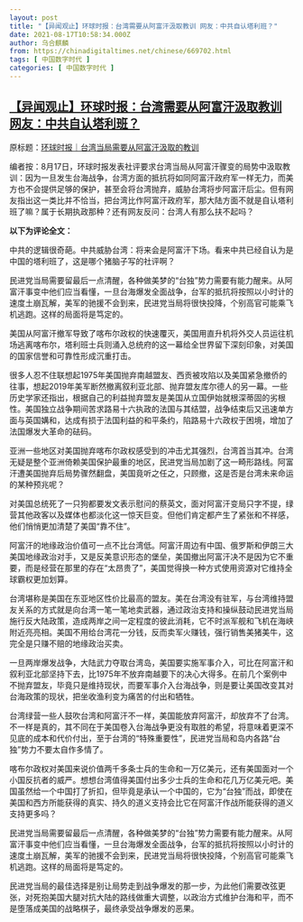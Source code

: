 ```yaml
---
layout: post
title: "【异闻观止】环球时报：台湾需要从阿富汗汲取教训 网友：中共自认塔利班？"
date: 2021-08-17T10:58:34.000Z
author: 乌合麒麟
from: https://chinadigitaltimes.net/chinese/669702.html
tags: [ 中国数字时代 ]
categories: [ 中国数字时代 ]
---
```

<!--1629197914000-->
[【异闻观止】环球时报：台湾需要从阿富汗汲取教训 网友：中共自认塔利班？](https://chinadigitaltimes.net/chinese/669702.html)
------

<div>
<p>原标题：<a href="https://finance.sina.com.cn/review/2021-08-17/doc-ikqcfncc3246134.shtml" title="环球时报｜台湾当局需要从阿富汗汲取的教训  ">环球时报｜台湾当局需要从阿富汗汲取的教训  </a></p><p>编者按：8月17日，环球时报发表社评要求台湾当局从阿富汗骤变的局势中汲取教训：因为一旦发生台海战争，台湾方面的抵抗将如同阿富汗政府军一样无力，而美方也不会提供足够的保护，甚至会将台湾抛弃，威胁台湾将步阿富汗后尘。但有网友指出这一类比并不恰当，把台湾比作阿富汗政府军，那大陆方面不就是自认塔利班了嘛？属于长期执政那种？还有网友反问：台湾人有那么扶不起吗？</p><p><strong>以下为评论全文：</strong></p><p>中共的逻辑很奇葩。中共威胁台湾：将来会是阿富汗下场。看来中共已经自认为是中国的塔利班了，这是哪个猪脑子写的社评啊？</p><p>民进党当局需要留最后一点清醒，各种做美梦的“台独”势力需要有能力醒来。从阿富汗事变中他们应当看懂，一旦台海爆发全面战争，台军的抵抗将按照以小时计的速度土崩瓦解，美军的驰援不会到来，民进党当局将很快投降，个别高官可能乘飞机逃跑。这样的局面将是笃定的。</p><p>美国从阿富汗撤军导致了喀布尔政权的快速覆灭，美国用直升机将外交人员运往机场逃离喀布尔，塔利班士兵则涌入总统府的这一幕给全世界留下深刻印象，对美国的国家信誉和可靠性形成沉重打击。</p><p>很多人忍不住联想起1975年美国抛弃南越盟友、西贡被攻陷以及美国紧急撤侨的往事，想起2019年美军断然撤离叙利亚北部、抛弃盟友库尔德人的另一幕。一些历史学家还指出，根据自己的利益抛弃盟友是美国从立国伊始就根深蒂固的劣根性。美国独立战争期间苦求路易十六执政的法国与其结盟，战争结束后又迅速单方面与英国媾和，达成有损于法国利益的和平条约，陷路易十六政权于困境，增加了法国爆发大革命的砝码。</p><p>亚洲一些地区对美国抛弃喀布尔政权感受到的冲击尤其强烈，台湾首当其冲。台湾无疑是整个亚洲倚赖美国保护最重的地区，民进党当局加剧了这一畸形路线。阿富汗遭美国抛弃后局势骤然翻盘，美国竟听之任之，只顾撤，这是否是台湾未来命运的某种预兆呢？</p><p>对美国总统死了一只狗都要发文表示慰问的蔡英文，面对阿富汗变局只字不提，绿营其他政客以及媒体也都淡化这一惊天巨变。但他们肯定都产生了紧张和不祥感，他们悄悄更加清楚了美国“靠不住”。</p><p>阿富汗的地缘政治价值可一点不比台湾低。阿富汗周边有中国、俄罗斯和伊朗三大美国地缘政治对手，又是反美意识形态的堡垒，美国撤出阿富汗决不是因为它不重要，而是经营在那里的存在“太昂贵了”，美国觉得换一种方式使用资源对它维持全球霸权更加划算。</p><p>台湾堪称是美国在东亚地区性价比最高的盟友。美在台湾没有驻军，与台湾维持盟友关系的方式就是向台湾一笔一笔地卖武器，通过政治支持和操纵鼓动民进党当局施行反大陆政策，造成两岸之间一定程度的彼此消耗，它不时派军舰和飞机在海峡附近亮亮相。美国不用给台湾花一分钱，反而卖军火赚钱，强行销售美猪美牛，这完全是只赚不赔的地缘政治买卖。</p><p>一旦两岸爆发战争，大陆武力夺取台湾岛，美国要实施军事介入，可比在阿富汗和叙利亚北部坚持下去，比1975年不放弃南越要下的决心大得多。在前几个案例中不抛弃盟友，毕竟只是维持现状，而要军事介入台海战争，则是要让美国改变其对台海政策的现状，把坐收渔利变为痛苦的付出和牺牲。</p><p>台湾绿营一些人鼓吹台湾和阿富汗不一样，美国能放弃阿富汗，却放弃不了台湾。不一样是真的，其不同在于美国卷入台海战争更没有取胜的希望，将意味着更深不见底的成本和代价付出，至于台湾的“特殊重要性”，民进党当局和岛内各路“台独”势力不要太自作多情了。</p><p>喀布尔政权对美国来说价值两千多条士兵的生命和一万亿美元，还有美国面对一个小国反抗者的威严。想想台湾值得美国付出多少士兵的生命和花几万亿美元吧。美国虽然给一个中国打了折扣，但毕竟是承认一个中国的，它为“台独”而战，即使在美国和西方所能获得的真实、持久的道义支持会比它在阿富汗作战所能获得的道义支持更多吗？</p><p>民进党当局需要留最后一点清醒，各种做美梦的“台独”势力需要有能力醒来。从阿富汗事变中他们应当看懂，一旦台海爆发全面战争，台军的抵抗将按照以小时计的速度土崩瓦解，美军的驰援不会到来，民进党当局将很快投降，个别高官可能乘飞机逃跑。这样的局面将是笃定的。</p><p>民进党当局的最佳选择是别让局势走到战争爆发的那一步，为此他们需要改弦更张，对死抱美国大腿对抗大陆的路线做重大调整，以政治方式维护台海和平，而不是堕落成美国的战略棋子，最终承受战争爆发的恶果。</p>
</div>
